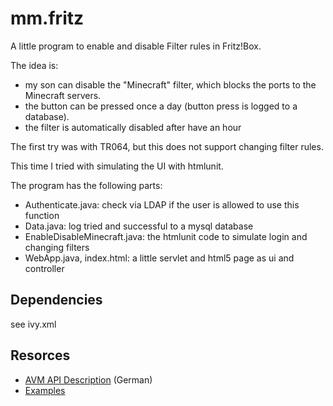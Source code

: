 # mm.fritz

A little program to enable and disable Filter rules in Fritz!Box.

The idea is:
* my son can disable the "Minecraft" filter, which blocks the ports to the Minecraft servers.
* the button can be pressed once a day (button press is logged to a database).
* the filter is automatically disabled after have an hour

The first try was with TR064, but this does not support changing filter rules.

This time I tried with simulating the UI with htmlunit.

The program has the following parts:
- Authenticate.java: check via LDAP if the user is allowed to use this function
- Data.java: log tried and successful to a mysql database
- EnableDisableMinecraft.java: the htmlunit code to simulate login and changing filters
- WebApp.java, index.html: a little servlet and html5 page as ui and controller 

## Dependencies

see ivy.xml

## Resorces

* [AVM API Description](http://avm.de/service/schnittstellen/) (German)
* [Examples](https://github.com/mirthas/FritzTR064/tree/master/examples)
